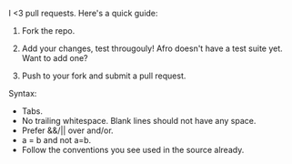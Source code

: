 I <3 pull requests. Here's a quick guide:

1. Fork the repo.

2. Add your changes, test througouly! Afro doesn't have a test suite yet. Want to add one?

3. Push to your fork and submit a pull request.

Syntax:

* Tabs.
* No trailing whitespace. Blank lines should not have any space.
* Prefer &&/|| over and/or.
* a = b and not a=b.
* Follow the conventions you see used in the source already.
